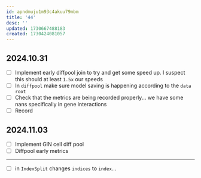 ```yaml
---
id: apndmuju1m93c4akuu79mbm
title: '44'
desc: ''
updated: 1730667488183
created: 1730424081057
---
```


## 2024.10.31

- [ ] Implement early diffpool join to try and get some speed up. I suspect this should at least `1.5x` our speeds
- [ ] In `diffpool` make sure model saving is happening according to the `data root`
- [ ] Check that the metrics are being recorded properly... we have some nans specifically in gene interactions
- [ ] Record

## 2024.11.03

- [ ] Implement GIN cell diff pool
- [ ] Diffpool early metrics

***

- [ ] in `IndexSplit` changes `indices` to `index`...
